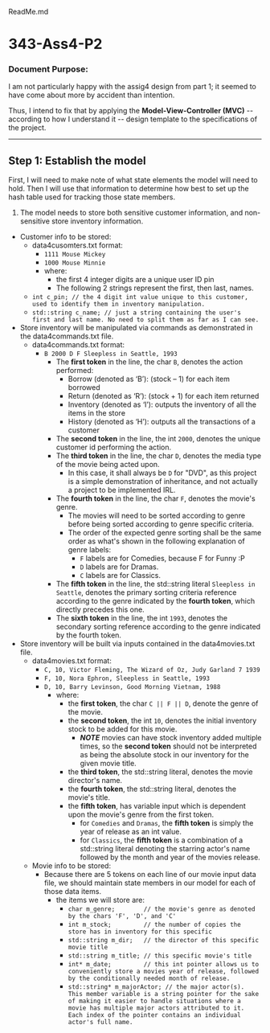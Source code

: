 ReadMe.md


343-Ass4-P2
===

### Document Purpose:

I am not particularly happy with the assig4 design from part 1; it seemed to have come about more by accident than intention. 

Thus, I intend to fix that by applying the **Model-View-Controller (MVC)** -- according to how I understand it -- design template to the specifications of the project.

---
Step 1: Establish the model
---

First, I will need to make note of what state elements the model will need to hold. Then I will use that information to determine how best to set up the hash table used for tracking those state members.

1. The model needs to store both sensitive customer information, and non-sensitive store inventory information.
  + Customer info to be stored:
    * data4cusomters.txt format:
      - `1111 Mouse Mickey` 
      - `1000 Mouse Minnie`
      - where: 
        + the first 4 integer digits are a unique user ID pin
        + The following 2 strings represent the first, then last, names.
    * `int c_pin; // the 4 digit int value unique to this customer, used to identify them in inventory manipulation.`
    * `std::string c_name; // just a string containing the user's first and last name. No need to split them as far as I can see.`
  + Store inventory will be manipulated via commands as demonstrated in the data4commands.txt file.
    * data4commands.txt format:
      - `B 2000 D F Sleepless in Seattle, 1993`
        + The **first token** in the line, the char `B`, denotes the action performed:
          * Borrow (denoted as ‘B’): (stock – 1) for each item borrowed
          * Return (denoted as ‘R’): (stock + 1) for each item returned
          * Inventory (denoted as ‘I’): outputs the inventory of all the items in the store
          * History (denoted as ‘H’): outputs all the transactions of a customer
        + The **second token** in the line, the int `2000`, denotes the unique customer id performing the action.
        + The **third token** in the line, the char `D`, denotes the media type of the movie being acted upon.
          * In this case, it shall always be `D` for "DVD", as this project is a simple demonstration of inheritance, and not actually a project to be implemented IRL.
        + The **fourth token** in the line, the char `F`, denotes the movie's genre.
          * The movies will need to be sorted according to genre before being sorted according to genre specific criteria.
          * The order of the expected genre sorting shall be the same order as what's shown in the following explanation of genre labels:
            - `F` labels are for Comedies, because F for Funny :P
            - `D` labels are for Dramas.
            - `C` labels are for Classics.
        + The **fifth token** in the line, the std::string literal `Sleepless in Seattle`, denotes the primary sorting criteria reference according to the genre indicated by the **fourth token**, which directly precedes this one.
        + The **sixth token** in the line, the int `1993`, denotes the secondary sorting reference according to the genre indicated by the fourth token.
  + Store inventory will be built via inputs contained in the data4movies.txt file.
    * data4movies.txt format:
      - `C, 10, Victor Fleming, The Wizard of Oz, Judy Garland 7 1939`
      - `F, 10, Nora Ephron, Sleepless in Seattle, 1993`
      - `D, 10, Barry Levinson, Good Morning Vietnam, 1988`
        + where:
          * the **first token**, the char `C || F || D`, denote the genre of the movie.
          * the **second token**, the int `10`, denotes the initial inventory stock to be added for this movie. 
            - ***NOTE*** movies can have stock inventory added multiple times, so the **second token** should not be interpreted as being the absolute stock in our inventory for the given movie title.
          * the **third token**, the std::string literal, denotes the movie director's name.
          * the **fourth token**, the std::string literal, denotes the movie's title.
          * the **fifth token**, has variable input which is dependent upon the movie's genre from the first token.
            - for `Comedies` and `Dramas`, the **fifth token** is simply the year of release as an int value.
            - for `Classics`, the **fifth token** is a combination of a std::string literal denoting the starring actor's name followed by the month and year of the movies release.
    * Movie info to be stored:
      - Because there are 5 tokens on each line of our movie input data file, we should maintain state members in our model for each of those data items.
        + the items we will store are:
          * `char m_genre;        // the movie's genre as denoted by the chars 'F', 'D', and 'C'`
          * `int m_stock;         // the number of copies the store has in inventory for this specific`
          * `std::string m_dir;   // the director of this specific movie title`
          * `std::string m_title; // this specific movie's title`
          * `int* m_date;         // this int pointer allows us to conveniently store a movies year of release, followed by the conditionally needed month of release.`
          * `std::string* m_majorActor; // the major actor(s). This member variable is a string pointer for the sake of making it easier to handle situations where a movie has multiple major actors attributed to it. Each index of the pointer contains an individual actor's full name.`

      
      
      
         



